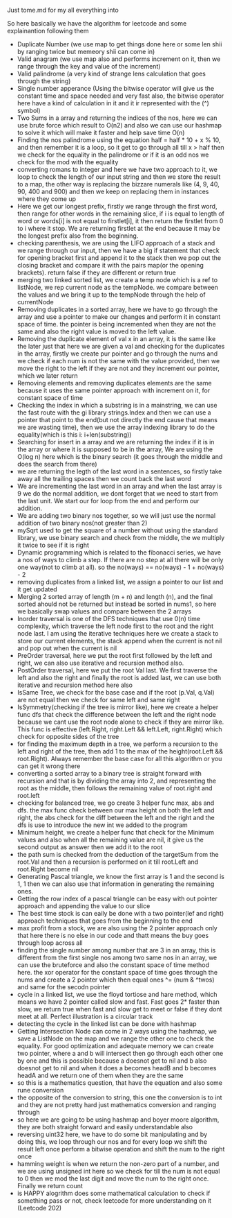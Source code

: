 
Just tome.md for my all everything into


So here basically we have the algorithm for leetcode and some explainantion following them



- Duplicate Number (we use map to get things done here or some len shii by ranging twice but memeory shii can come in)
- Valid anagram (we use map also and performs increment on it, then we range through the key and value of the increment)
- Valid palindrome (a very kind of strange lens calculation that goes through the string)
- Single number apperance (Using the bitwise operator will give us the constant time and space needed and very fast also, the bitwise operator here have a kind of calculation in it and it ir represented with the (^) symbol)
- Two Sums in a array and returning the indices of the nos, here we can use brute force which result to O(n2) and also we can use our hashmap to solve it which will make it faster and help save time O(n)
- Finding the nos palindrome using the equation half = half * 10 + x % 10, and then remember it is a loop, so it get to go through all till x > half then we check for the equality in the palindrome or if it is an odd nos we check for the mod with the equality
- converting romans to integer and here we have two approach to it, we loop to check the length of our input string and then we store the result to a map, the other way is replacing the bizzare numerals like (4, 9, 40, 90, 400 and 900) and then we keep on replacing them in instances where they come up
- Here we get our longest prefix, firstly we range through the first word, then range for other words in the remaining slice, if i is equal to length of word or words[i] is not equal to firstlet[i], it then return the firstlet from 0 to i where it stop. We are returning firstlet at the end because it may be the longest prefix also from the beginning.
- checking parenthesis, we are using the LIFO approach of a stack and we range through our input, then we have a big if statement that check for opening bracket first and append it to the stack then we pop out the closing bracket and compare it with the pairs map(or the opening brackets). return false if they are different or return true
- merging two linked sorted list, we create a temp node which is a ref to listNode, we rep current node as the tempNode. we compare between the values and we bring it up to the tempNode through the help of currentNode
- Removing duplicates in a sorted array, here we have to go through the array and use a pointer to make our changes and perform it in constant space of time. the pointer is being incremented when they are not the same and also the right value is moved to the left value.
- Removing the duplicate element of val x in an array, it is the same like the later just that here we are given a val and checking for the duplicates in the array, firstly we create pur pointer and go through the nums and we check if each num is not the same with the value provided, then we move the right to the left if they are not and they increment our pointer, which we later return 
- Removing elements and removing duplicates elements are the same because it uses the same pointer approach with increment on it, for constant space of time 
- Checking the index in which a substring is in a mainstring, we can use the fast route with the gi library strings.Index and then we can use a pointer that point to the end(but not directly the end cause that means we are wasting time), then we use the array indexing library to do the equality(which is this i: i+len(substring))
- Searching for insert in a array and we are returning the index if it is in the array or where it is supposed to be in the array, We are using the O(log n) here which is the binary search (it goes through the middle and does the search from there) 
- we are returning the legth of the last word in a sentences, so firstly take away all the trailing spaces then we count back the last word
- We are incrementing the last word in an array and when the last array is 9 we do the normal addition, we dont forget that we need to start from the last unit. We start our for loop from the end and perform our addition.
- We are adding two binary nos together, so we will just use the normal addition of two binary nos(not greater than 2)
- mySqrt used to get the square of a number without using the standard library, we use binary search and check from the middle, the we multiply it twice to see if it is right
- Dynamic programming which is related to the fibonacci series, we have a nos of ways to climb a step. If there are no step at all there will be only one way(not to climb at all). so the no(ways) == no(ways) - 1 + no(ways) - 2
- removing duplicates from a linked list, we assign a pointer to our list and it get updated
- Merging 2 sorted array of length (m + n) and length (n), and the final sorted ahould not be returned but instead be sorted in nums1, so here we basically swap values and compare between the 2 arrays
- Inorder traversal is one of the DFS techniques that use 0(n) time complexity, which traverse the left node first to the root and the right node last. I am using the iterative techniques here we create a stack to store our current elements, the stack append when the current is not nil and pop out when the current is nil 
- PreOrder traversal, here we put the root first followed by the left and right, we can also use iterative and recursion method also. 
- PostOrder traversal, here we put the root Val last. We first traverse the left and also the right and finally the root is added last, we can use both iterative and recursion method here also
- IsSame Tree, we check for the base case and if the root (p.Val, q.Val) are not equal then we check for same left and same right
- IsSymmetry(checking if the tree is mirror like), here we create a helper func dfs that check the difference between the left and the right node because we cant use the root node alone to check if they are mirror like. This func is effective (left.Right, right.Left && left.Left, right.Right) which check for opposite sides of the tree
- for finding the maximum depth in a tree, we perform a recursion to the left and right of the tree, then add 1 to the max of the height(root.Left && root.Right). Always remember the base case for all this algorithm or you can get it wrong there
- converting a sorted array to a binary tree is straight forward with recursion and that is by dividing the array into 2, and representing the root as the middle, then follows the remaining value of root.right and root.left
- checking for balanced tree, we go create 3 helper func max, abs and dfs. the max func check between our max height on both the left and right, the abs check for the diff between the left and the right and the dfs is use to introduce the new int we added to the program 
- Minimum height, we create a helper func that check for the Minimum values and also when all the remaining value are nil, it give us the second output as answer then we add it to the root
- the path sum is checked from the deduction of the targetSum from the root.Val and then a recursion is performed on it till root.Left and root.Right become nil
- Generating Pascal triangle, we know the first array is 1 and the second is 1, 1 then we can also use that information in generating the remaining ones.
- Getting the row index of a pascal triangle can be easy with out pointer approach and appending the value to our slice
- The best time stock is can eaily be done with a two pointer(lef and right) approach techniques that goes from the beginning to the end
- max profit from a stock, we are also using the 2 pointer approach only that here there is no else in our code and thatt means the buy goes through loop across all 
- finding the single number among number that are 3 in an array, this is different from the first single nos among two same nos in an array, we can use the bruteforce and also the constant space of time method here. the xor operator for the constant space of time goes through the nums and create a 2 pointer which then equal ones ^= (num & ^twos) and same for the secodn pointer
- cycle in a linked list, we use the floyd tortiose and hare method, which means we have 2 pointer called slow and fast. Fast goes 2* faster than slow, we return true when fast and slow get to meet or false if they dont meet at all. Perfect illustration is a circular track 
- detecting the cycle in the linked list can be done with hashmap
- Getting Intersection Node can come in 2 ways using the hashmap, we save a ListNode on the map and we range the other one to check the equality. For good optimization and adequate memory we can create two pointer, where a and b will intersect then go through each other one by one and this is possible because a doesnot get to nil  and b also doesnot get to nil and when it does a becomes headB and b becomes headA and we return one of them when they are the same
- so this is a mathematics question, that have the equation and also some rune conversion
- the opposite of the conversion to string, this one the conversion is to int and they are not pretty hard just mathematics conversion and ranging through
- so here we are going to be using hashmap and boyer moore algorithm, they are both straight forward and easily understandable also
- reversing uint32 here, we have to do some bit manipulating and by doing this, we loop through our nos and for every loop we shift the result left once perform a bitwise operation and shift the num to the right once
- hamming weight is when we return the non-zero part of a number, and we are using unsigned int here so we check for till the num is not equal to 0 then we mod the last digit and move the num to the right once. Finally we return count
- is HAPPY alogrithm does some mathematical calculation to check if something pass or not, check leetcode for more understanding on it (Leetcode 202) 

